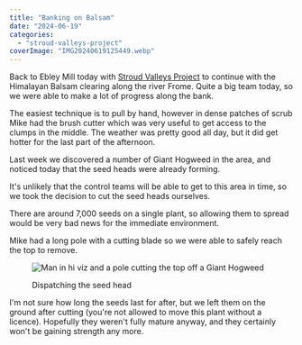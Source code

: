 ```yaml
---
title: "Banking on Balsam"
date: "2024-06-19"
categories: 
  - "stroud-valleys-project"
coverImage: "IMG20240619125449.webp"
---
```


Back to Ebley Mill today with [Stroud Valleys Project](https://www.stroudvalleysproject.org/) to continue with the Himalayan Balsam clearing along the river Frome. Quite a big team today, so we were able to make a lot of progress along the bank.

The easiest technique is to pull by hand, however in dense patches of scrub Mike had the brush cutter which was very useful to get access to the clumps in the middle. The weather was pretty good all day, but it did get hotter for the last part of the afternoon.

Last week we discovered a number of Giant Hogweed in the area, and noticed today that the seed heads were already forming.

It's unlikely that the control teams will be able to get to this area in time, so we took the decision to cut the seed heads ourselves.

There are around 7,000 seeds on a single plant, so allowing them to spread would be very bad news for the immediate environment.

Mike had a long pole with a cutting blade so we were able to safely reach the top to remove.

<figure>

![Man in hi viz and a pole cutting the top off a Giant Hogweed](images/IMG_18831-768x1024.webp)

<figcaption>

Dispatching the seed head

</figcaption>

</figure>

I'm not sure how long the seeds last for after, but we left them on the ground after cutting (you're not allowed to move this plant without a licence). Hopefully they weren't fully mature anyway, and they certainly won't be gaining strength any more.
